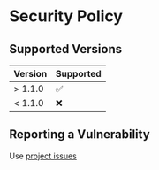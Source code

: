 # Security Policy

## Supported Versions

| Version | Supported          |
| ------- | ------------------ |
| > 1.1.0 | :white_check_mark: |
| < 1.1.0 | :x:                |


## Reporting a Vulnerability

Use [project issues](https://github.com/ldotlopez/txtflar/pulls)

